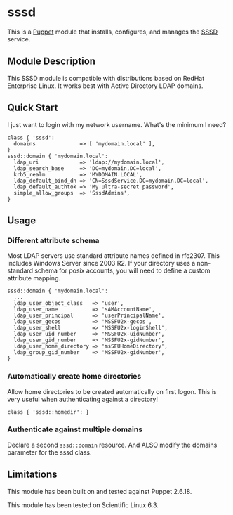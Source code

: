 # sssd
This is a [Puppet](https://puppetlabs.com/) module that installs, configures,
and manages the [SSSD](https://fedorahosted.org/sssd/) service.

## Module Description
This SSSD module is compatible with distributions based on RedHat Enterprise
Linux. It works best with Active Directory LDAP domains.

## Quick Start
I just want to login with my network username. What's the minimum I need?

```
class { 'sssd':
  domains              => [ 'mydomain.local' ],
}
sssd::domain { 'mydomain.local':
  ldap_uri             => 'ldap://mydomain.local',
  ldap_search_base     => 'DC=mydomain,DC=local',
  krb5_realm           => 'MYDOMAIN.LOCAL',
  ldap_default_bind_dn => 'CN=SssdService,DC=mydomain,DC=local',
  ldap_default_authtok => 'My ultra-secret password',
  simple_allow_groups  => 'SssdAdmins',
}
```

## Usage

### Different attribute schema
Most LDAP servers use standard attribute names defined in rfc2307. This
includes Windows Server since 2003 R2. If your directory uses a non-standard
schema for posix accounts, you will need to define a custom attribute mapping.

```
sssd::domain { 'mydomain.local':
  ...
  ldap_user_object_class   => 'user',
  ldap_user_name           => 'sAMAccountName',
  ldap_user_principal      => 'userPrincipalName',
  ldap_user_gecos          => 'MSSFU2x-gecos',
  ldap_user_shell          => 'MSSFU2x-loginShell',
  ldap_user_uid_number     => 'MSSFU2x-uidNumber',
  ldap_user_gid_number     => 'MSSFU2x-gidNumber',
  ldap_user_home_directory => 'msSFUHomeDirectory',
  ldap_group_gid_number    => 'MSSFU2x-gidNumber',
}
```

### Automatically create home directories
Allow home directories to be created automatically on first logon.
This is very useful when authenticating against a directory!

```
class { 'sssd::homedir': }
```

### Authenticate against multiple domains
Declare a second `sssd::domain` resource.
And ALSO modify the domains parameter for the sssd class.

## Limitations
This module has been built on and tested against Puppet 2.6.18.

This module has been tested on Scientific Linux 6.3.
